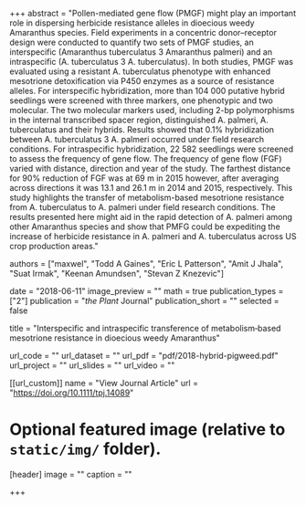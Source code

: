 +++
abstract = "Pollen-mediated gene flow (PMGF) might play an important role in dispersing herbicide resistance alleles in dioecious weedy Amaranthus species. Field experiments in a concentric donor–receptor design were conducted to quantify two sets of PMGF studies, an interspecific (Amaranthus tuberculatus 3 Amaranthus palmeri) and an intraspecific (A. tuberculatus 3 A. tuberculatus). In both studies, PMGF was evaluated using a resistant A. tuberculatus phenotype with enhanced mesotrione detoxification via P450 enzymes as a source of resistance alleles. For interspecific hybridization, more than 104 000 putative hybrid seedlings were screened with three markers, one phenotypic and two molecular. The two molecular markers used, including 2-bp polymorphisms in the internal transcribed spacer region, distinguished A. palmeri, A. tuberculatus and their hybrids. Results showed that 0.1% hybridization between A. tuberculatus 3 A. palmeri occurred under field research conditions. For intraspecific hybridization, 22 582 seedlings were screened to assess the frequency of gene flow. The frequency of gene flow (FGF) varied with distance, direction and year of the study. The farthest distance for 90% reduction of FGF was at 69 m in 2015 however, after averaging across directions it was 13.1 and 26.1 m in 2014 and 2015, respectively. This study highlights the transfer of metabolism-based mesotrione resistance from A. tuberculatus to A. palmeri under field research conditions. The results presented here might aid in the rapid detection of A. palmeri among other Amaranthus species and show that PMFG could be expediting the increase of herbicide resistance in A. palmeri and A. tuberculatus across US crop production areas."

authors = ["maxwel", "Todd A Gaines", "Eric L Patterson", "Amit J Jhala", "Suat Irmak", "Keenan Amundsen", "Stevan Z Knezevic"]

date = "2018-06-11"
image_preview = ""
math = true
publication_types = ["2"]
publication = "*the Plant* Journal"
publication_short = ""
selected = false

title = "Interspecific and intraspecific transference of metabolism‐based mesotrione resistance in dioecious weedy Amaranthus"

url_code = ""
url_dataset = ""
url_pdf = "pdf/2018-hybrid-pigweed.pdf"
url_project = ""
url_slides = ""
url_video = ""

[[url_custom]]
name = "View Journal Article"
url = "https://doi.org/10.1111/tpj.14089"

# Optional featured image (relative to `static/img/` folder).
[header]
image = ""
caption = ""

+++
